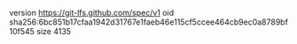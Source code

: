 version https://git-lfs.github.com/spec/v1
oid sha256:6bc851b17cfaa1942d31767e1faeb46e115cf5ccee464cb9ec0a8789bf10f545
size 4135
